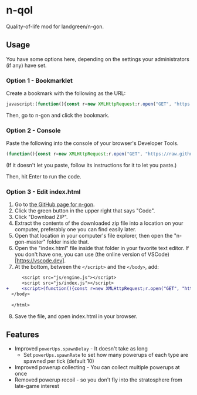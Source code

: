 # n-qol
Quality-of-life mod for landgreen/n-gon.

## Usage

You have some options here, depending on the settings your administrators (if any) have set.

### Option 1 - Bookmarklet

Create a bookmark with the following as the URL:

```js
javascript:(function(){const r=new XMLHttpRequest;r.open("GET", "https://raw.githubusercontent.com/Ant-Throw-Pology/n-qol/main/index.js");r.onloadend=function(){new Function(r.responseText)();};r.send();})();
```

Then, go to n-gon and click the bookmark.

### Option 2 - Console

Paste the following into the console of your browser's Developer Tools.

```js
(function(){const r=new XMLHttpRequest;r.open("GET", "https://raw.githubusercontent.com/Ant-Throw-Pology/n-qol/main/index.js");r.onloadend=function(){new Function(r.responseText)();};r.send();})();
```

(If it doesn't let you paste, follow its instructions for it to let you paste.)

Then, hit Enter to run the code.

### Option 3 - Edit index.html

1. Go to [the GitHub page for n-gon](https://github.com/landgreen/n-gon).
2. Click the green button in the upper right that says "Code".
3. Click "Download ZIP".
4. Extract the contents of the downloaded zip file into a location on your computer, preferably one you can find easily later.
5. Open that location in your computer's file explorer, then open the "n-gon-master" folder inside that.
6. Open the "index.html" file inside that folder in your favorite text editor. If you don't have one, you can use (the online version of VSCode)[https://vscode.dev].
7. At the bottom, between the `</script>` and the `</body>`, add:

```diff
      <script src="js/engine.js"></script>
      <script src="js/index.js"></script>
+     <script>(function(){const r=new XMLHttpRequest;r.open("GET", "https://raw.githubusercontent.com/Ant-Throw-Pology/n-qol/main/index.js");r.onloadend=function(){new Function(r.responseText)();};r.send();})();</script>
  </body>
  
  </html>
```

8. Save the file, and open index.html in your browser.

## Features

- Improved `powerUps.spawnDelay` - It doesn't take as long
   * Set `powerUps.spawnRate` to set how many powerups of each type are spawned per tick (default 10)
- Improved powerup collecting - You can collect multiple powerups at once
- Removed powerup recoil - so you don't fly into the stratosphere from late-game interest
